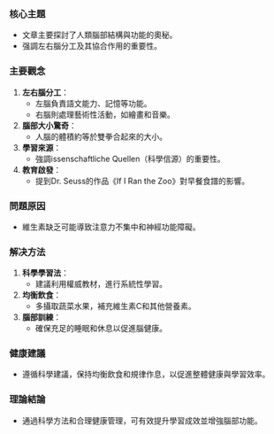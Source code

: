 ### 核心主題
- 文章主要探討了人類腦部結構與功能的奧秘。
- 强調左右腦分工及其協合作用的重要性。

### 主要觀念
1. **左右腦分工**：
   - 左腦負責語文能力、記憶等功能。
   - 右腦則處理藝術性活動，如繪畫和音樂。
2. **腦部大小驚奇**：
   - 人腦的體積約等於雙拳合起來的大小。
3. **學習來源**：
   - 強調issenschaftliche Quellen（科學信源）的重要性。
4. **教育啟發**：
   - 提到Dr. Seuss的作品《If I Ran the Zoo》對早餐食譜的影響。

### 問題原因
- 維生素缺乏可能導致注意力不集中和神經功能障礙。

### 解决方法
1. **科學學習法**：
   - 建議利用權威教材，進行系統性學習。
2. **均衡飲食**：
   - 多攝取蔬菜水果，補充維生素C和其他營養素。
3. **腦部訓練**：
   - 確保充足的睡眠和休息以促進腦健康。

### 健康建議
- 遵循科學建議，保持均衡飲食和規律作息，以促進整體健康與學習效率。

### 理論結論
- 通過科學方法和合理健康管理，可有效提升學習成效並增強腦部功能。